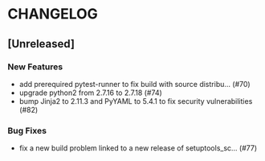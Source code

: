 # CHANGELOG

## [Unreleased]

### New Features

- add prerequired pytest-runner to fix build with source distribu… (#70)
- upgrade python2 from 2.7.16 to 2.7.18 (#74)
- bump Jinja2 to 2.11.3 and PyYAML to 5.4.1 to fix security vulnerabilities (#82)

### Bug Fixes

- fix a new build problem linked to a new release of setuptools_sc… (#77)


